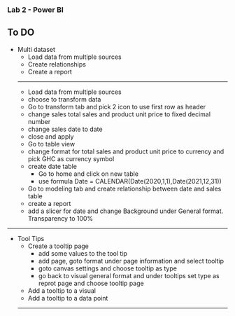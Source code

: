 ### Lab 2 - Power BI

To DO
- 
- Multi dataset
  - Load data from multiple sources
  - Create relationships
  - Create a report
  ---
    - Load data from multiple sources
    - choose to transform data
    - Go to transform tab and pick 2 icon to use first row as header
    - change sales total sales and product unit price to fixed decimal number
    - change sales date to date
    - close and apply
    - Go to table view
    - change format for total sales and product unit price to currency and pick GHC as currency symbol
    - create date table
        - Go to home and click on new table
        - use formula Date = CALENDAR(Date(2020,1,1),Date(2021,12,31))
    - Go to modeling tab and create relationship between date and sales table
    - create a report
    - add a slicer for date and change Background under General format. Transparency to 100%
---

- Tool Tips
    - Create a tooltip page
        - add some values to the tool tip
        - add page, goto format under page information and select tooltip
        - goto canvas settings and choose tooltip as type
        - go back to visual general format and under tooltips set type as reprot page and choose tooltip page
    - Add a tooltip to a visual
    - Add a tooltip to a data point
    ---


